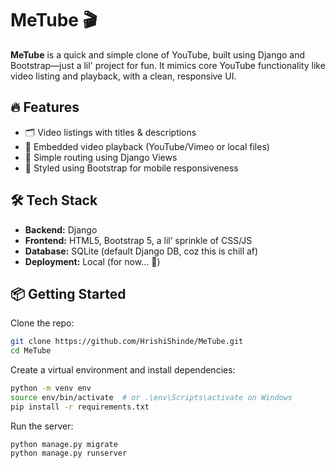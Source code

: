 # MeTube 🎬

**MeTube** is a quick and simple clone of YouTube, built using Django and Bootstrap—just a lil' project for fun. It mimics core YouTube functionality like video listing and playback, with a clean, responsive UI.

## 🔥 Features

- 🗂️ Video listings with titles & descriptions
- 🎥 Embedded video playback (YouTube/Vimeo or local files)
- 🧭 Simple routing using Django Views
- 💅 Styled using Bootstrap for mobile responsiveness

## 🛠️ Tech Stack

- **Backend:** Django
- **Frontend:** HTML5, Bootstrap 5, a lil’ sprinkle of CSS/JS
- **Database:** SQLite (default Django DB, coz this is chill af)
- **Deployment:** Local (for now... 👀)

## 📦 Getting Started

Clone the repo:

```bash
git clone https://github.com/HrishiShinde/MeTube.git
cd MeTube
```

Create a virtual environment and install dependencies:

```bash
python -m venv env
source env/bin/activate  # or .\env\Scripts\activate on Windows
pip install -r requirements.txt
```

Run the server:

```
python manage.py migrate
python manage.py runserver
```
